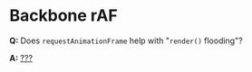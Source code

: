 Backbone rAF
============

**Q:** Does `requestAnimationFrame` help with "`render()` flooding"?

**A:** [???](http://narfdotpl.github.io/backbone-raf)
